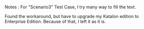 Notes : For "Scenario3" Test Case, I try many way to fill the text.

Found the workaround, but have to upgrade my Katalon edition to Enterprise Edition. Because of that, I left it as it is.
